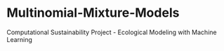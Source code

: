 # Multinomial-Mixture-Models
Computational Sustainability Project -  Ecological Modeling with Machine Learning 
